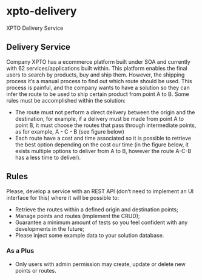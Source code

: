 # xpto-delivery

XPTO Delivery Service

## Delivery Service

Company XPTO has a ecommerce platform built under SOA and currently with 62 services/applications built within. This platform enables the final users to search by products, buy and ship them. However, the shipping process it’s a manual process to find out which route should be used.
This process is painful, and the company wants to have a solution so they can infer the route to be used to ship certain product from point A to B.
Some rules must be accomplished within the solution:

- The route must not perform a direct delivery between the origin and the destination, for example, if a delivery must be made from point A to point B, it must choose the routes that pass through intermediate points, as for example, A - C - B (see figure below)
- Each route have a cost and time associated so it is possible to retrieve the best option depending on the cost our time (in the figure below, it exists multiple options to deliver from A to B, however the route A-C-B has a less time to deliver).

## Rules

Please, develop a service with an REST API (don’t need to implement an UI interface for this) where it will be possible
to:

- Retrieve the routes within a defined origin and destination points;
- Manage points and routes (implement the CRUD);
- Guarantee a minimum amount of tests so you feel confident with any developments in the future;
- Please inject some example data to your solution database.

### As a Plus

- Only users with admin permission may create, update or delete new points or routes.